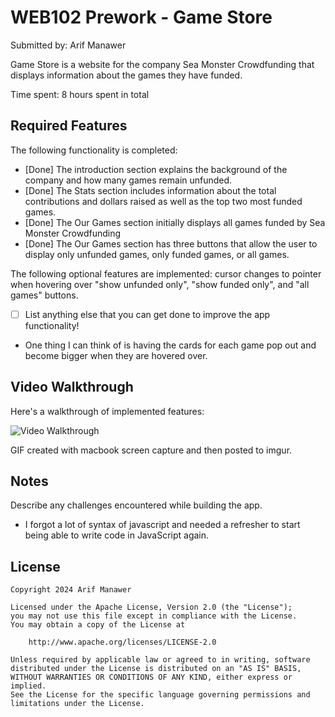 # WEB102 Prework - Game Store

Submitted by: Arif Manawer

Game Store is a website for the company Sea Monster Crowdfunding that displays information about the games they have funded.

Time spent: 8 hours spent in total

## Required Features

The following functionality is completed:

- [Done] The introduction section explains the background of the company and how many games remain unfunded.
- [Done] The Stats section includes information about the total contributions and dollars raised as well as the top two most funded games.
- [Done] The Our Games section initially displays all games funded by Sea Monster Crowdfunding
- [Done] The Our Games section has three buttons that allow the user to display only unfunded games, only funded games, or all games.

The following optional features are implemented: cursor changes to pointer when hovering over
"show unfunded only", "show funded only", and "all games" buttons.

- [ ] List anything else that you can get done to improve the app functionality!
- One thing I can think of is having the cards for each game pop out and become bigger when they are hovered over.

## Video Walkthrough

Here's a walkthrough of implemented features:

<img src='Arifweb102submission.gif' title='Video Walkthrough' width='' alt='Video Walkthrough' />

GIF created with macbook screen capture and then posted to imgur.

<!-- Recommended tools:
[Kap](https://getkap.co/) for macOS
[ScreenToGif](https://www.screentogif.com/) for Windows
[peek](https://github.com/phw/peek) for Linux. -->

## Notes

Describe any challenges encountered while building the app.

- I forgot a lot of syntax of javascript and needed a refresher to start being able to write code in JavaScript again.

## License

    Copyright 2024 Arif Manawer

    Licensed under the Apache License, Version 2.0 (the "License");
    you may not use this file except in compliance with the License.
    You may obtain a copy of the License at

        http://www.apache.org/licenses/LICENSE-2.0

    Unless required by applicable law or agreed to in writing, software
    distributed under the License is distributed on an "AS IS" BASIS,
    WITHOUT WARRANTIES OR CONDITIONS OF ANY KIND, either express or implied.
    See the License for the specific language governing permissions and
    limitations under the License.
